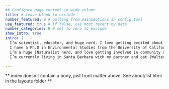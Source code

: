 ```yaml
---
## Configure page content in wide column
title: # leave blank to exclude
number_featured: 0 # pulling from mainSections in config.toml
use_featured: true # if false, use most recent by date
number_categories: 0 # set to zero to exclude
show_intro: true
intro: |
  I’m scientist, educator, and huge nerd. I love getting excited about nature and data, and helping other people get excited about those things too. 
  I have a Ph.D in Environmental Studies from the University of California, Santa Cruz in 2020, and a B.S. of Aquatic Biology from the University of California, Santa Barbara. I’m an ecologist by training, but have dabbled in botany, pedagogy, and data science.
  I’m a huge iNaturalist nerd, and love getting involved in community science efforts.
  I’m currently living in Santa Barbara with my partner and cat (Walter) and ball python (Steve), but we’re moving up to Portland, Oregon soon.

---
```

** index doesn't contain a body, just front matter above.
See about/list.html in the layouts folder **